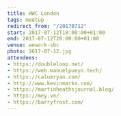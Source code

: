 ```yaml
---
title: HWC London
tags: meetup
redirect_from: "/20170712"
start: 2017-07-12T18:00:00+01:00
end: 2017-07-12T20:00:00+01:00
venue: wework-sbc
photo: 2017-07-12.jpg
attendees:
- https://doubleloop.net/
- https://web.manuelpueyo.tech/
- https://calumryan.com/
- http://www.kevinmarks.com/
- https://martinheathsjournal.blog/
- https://mey.vn/
- https://barryfrost.com/
---
```

